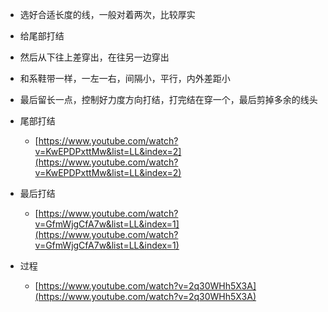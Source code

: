 - 选好合适长度的线，一般对着两次，比较厚实
- 给尾部打结
- 然后从下往上差穿出，在往另一边穿出
- 和系鞋带一样，一左一右，间隔小，平行，内外差距小
- 最后留长一点，控制好力度方向打结，打完结在穿一个，最后剪掉多余的线头

- 尾部打结
    - [https://www.youtube.com/watch?v=KwEPDPxttMw&list=LL&index=2](https://www.youtube.com/watch?v=KwEPDPxttMw&list=LL&index=2)
- 最后打结
    - [https://www.youtube.com/watch?v=GfmWjgCfA7w&list=LL&index=1](https://www.youtube.com/watch?v=GfmWjgCfA7w&list=LL&index=1)
- 过程
    - [https://www.youtube.com/watch?v=2q30WHh5X3A](https://www.youtube.com/watch?v=2q30WHh5X3A)
